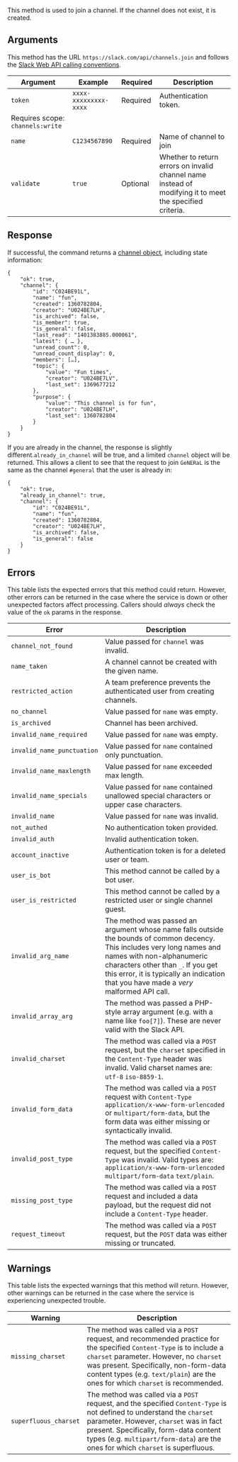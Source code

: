 This method is used to join a channel. If the channel does not exist, it is created.

## Arguments

This method has the URL `https://slack.com/api/channels.join` and follows the [Slack Web API calling conventions](/web#basics).

| Argument | Example | Required | Description |
| --- | --- | --- | --- |
| `token` | `xxxx-xxxxxxxxx-xxxx` | Required | Authentication token.  
Requires scope: `channels:write` |
| `name` | `C1234567890` | Required | Name of channel to join |
| `validate` | `true` | Optional | Whether to return errors on invalid channel name instead of modifying it to meet the specified criteria. |

## Response

If successful, the command returns a [channel object](/types/channel), including state information:

```
{
    "ok": true,
    "channel": {
        "id": "C024BE91L",
        "name": "fun",
        "created": 1360782804,
        "creator": "U024BE7LH",
        "is_archived": false,
        "is_member": true,
        "is_general": false,
        "last_read": "1401383885.000061",
        "latest": { … },
        "unread_count": 0,
        "unread_count_display": 0,
        "members": […],
        "topic": {
            "value": "Fun times",
            "creator": "U024BE7LV",
            "last_set": 1369677212
        },
        "purpose": {
            "value": "This channel is for fun",
            "creator": "U024BE7LH",
            "last_set": 1360782804
        }
    }
}
```

If you are already in the channel, the response is slightly different.`already_in_channel` will be true, and a limited `channel` object will be returned. This allows a client to see that the request to join `GeNERaL` is the same as the channel `#general` that the user is already in:

```
{
    "ok": true,
    "already_in_channel": true,
    "channel": {
        "id": "C024BE91L",
        "name": "fun",
        "created": 1360782804,
        "creator": "U024BE7LH",
        "is_archived": false,
        "is_general": false
    }
}
```

## Errors

This table lists the expected errors that this method could return. However, other errors can be returned in the case where the service is down or other unexpected factors affect processing. Callers should _always_ check the value of the `ok` params in the response.

| Error | Description |
| --- | --- |
| `channel_not_found` | Value passed for `channel` was invalid. |
| `name_taken` | A channel cannot be created with the given name. |
| `restricted_action` | A team preference prevents the authenticated user from creating channels. |
| `no_channel` | Value passed for `name` was empty. |
| `is_archived` | Channel has been archived. |
| `invalid_name_required` | Value passed for `name` was empty. |
| `invalid_name_punctuation` | Value passed for `name` contained only punctuation. |
| `invalid_name_maxlength` | Value passed for `name` exceeded max length. |
| `invalid_name_specials` | Value passed for `name` contained unallowed special characters or upper case characters. |
| `invalid_name` | Value passed for `name` was invalid. |
| `not_authed` | No authentication token provided. |
| `invalid_auth` | Invalid authentication token. |
| `account_inactive` | Authentication token is for a deleted user or team. |
| `user_is_bot` | This method cannot be called by a bot user. |
| `user_is_restricted` | This method cannot be called by a restricted user or single channel guest. |
| `invalid_arg_name` | The method was passed an argument whose name falls outside the bounds of common decency. This includes very long names and names with non-alphanumeric characters other than `_`. If you get this error, it is typically an indication that you have made a _very_ malformed API call. |
| `invalid_array_arg` | The method was passed a PHP-style array argument (e.g. with a name like `foo[7]`). These are never valid with the Slack API. |
| `invalid_charset` | The method was called via a `POST` request, but the `charset` specified in the `Content-Type` header was invalid. Valid charset names are: `utf-8` `iso-8859-1`. |
| `invalid_form_data` | The method was called via a `POST` request with `Content-Type` `application/x-www-form-urlencoded` or `multipart/form-data`, but the form data was either missing or syntactically invalid. |
| `invalid_post_type` | The method was called via a `POST` request, but the specified `Content-Type` was invalid. Valid types are: `application/x-www-form-urlencoded` `multipart/form-data` `text/plain`. |
| `missing_post_type` | The method was called via a `POST` request and included a data payload, but the request did not include a `Content-Type` header. |
| `request_timeout` | The method was called via a `POST` request, but the `POST` data was either missing or truncated. |

## Warnings

This table lists the expected warnings that this method will return. However, other warnings can be returned in the case where the service is experiencing unexpected trouble.

| Warning | Description |
| --- | --- |
| `missing_charset` | The method was called via a `POST` request, and recommended practice for the specified `Content-Type` is to include a `charset` parameter. However, no `charset` was present. Specifically, non-form-data content types (e.g. `text/plain`) are the ones for which `charset` is recommended. |
| `superfluous_charset` | The method was called via a `POST` request, and the specified `Content-Type` is not defined to understand the `charset` parameter. However, `charset` was in fact present. Specifically, form-data content types (e.g. `multipart/form-data`) are the ones for which `charset` is superfluous. |

